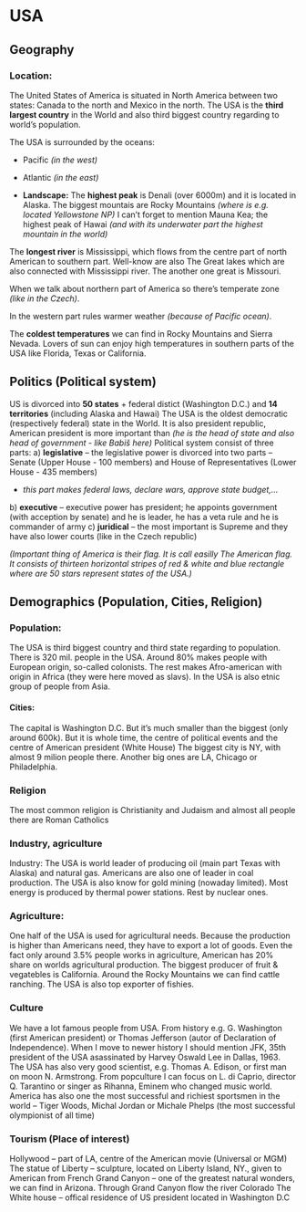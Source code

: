 # USA
## Geography
### Location: 
The United States of America is situated in North America between two states: Canada to the north and Mexico in the north. The USA is the **third largest country** in the World and also third biggest country regarding to world’s population.


The USA is surrounded by the oceans:
-	Pacific _(in the west)_
-	Atlantic _(in the east)_


- **Landscape:**
The **highest peak** is Denali (over 6000m) and it is located in Alaska. The biggest mountais are Rocky Mountains _(where is e.g. located Yellowstone NP)_ I can’t forget to mention Mauna Kea; the highest peak of Hawai _(and with its underwater part the highest mountain in the world)_

The **longest river** is Mississippi, which flows from the centre part of north American to southern part. Well-know are also The Great lakes which are also connected with Mississippi river. The another one great is Missouri.

When we talk about northern part of America so there’s temperate zone _(like in the Czech)_. 

In the western part rules warmer weather _(because of Pacific ocean)_. 

The **coldest temperatures** we can find in Rocky Mountains and Sierra Nevada. 
Lovers of sun can enjoy high temperatures in southern parts of the USA like Florida, Texas or California.





## Politics (Political system)
US is divorced into **50 states** + federal distict (Washington D.C.) and **14 territories** (including Alaska and Hawai) 
The USA is the oldest democratic (respectively federal) state in the World. It is also president republic, American president is more important than _(he is the head of state and also head of government - like Babiš here)_ 
Political system consist of three parts: 
a)	**legislative** – the legislative power is divorced into two parts – Senate (Upper House - 100 members) and House of Representatives (Lower House - 435 members)
- _this part makes federal laws, declare wars, approve state budget,..._

b)	**executive** – executive power has president; he appoints government (with acception by senate) and he is leader, he has a veta rule and he is commander of army
c)	**juridical**  – the most important is Supreme and they have also lower courts (like in the Czech republic)

_(Important thing of America is their flag. It is call easilly The American flag. It consists of thirteen horizontal stripes of red & white and blue rectangle where are 50 stars represent states of the USA.)_

## Demographics (Population, Cities, Religion)
### Population:
The USA is third biggest country and third state regarding to population. There is 320 mil. people in the USA. Around 80% makes people with European origin, so-called colonists.
The rest makes Afro-american with origin in Africa (they were here moved as slavs). In the USA is also etnic group of people from Asia. 

#### Cities:
The capital is Washington D.C. But it’s much smaller than the biggest (only around 600k). But it is whole time, the centre of political events and the centre of American president (White House)
The biggest city is NY, with almost 9 milion people there. Another big ones are LA, Chicago or Philadelphia.

### Religion
The most common religion is Christianity and Judaism and almost all people there are Roman Catholics

### Industry, agriculture
Industry:
The USA is world leader of producing oil (main part Texas with Alaska) and natural gas. Americans are also one of leader in coal production. 
The USA is also know for gold mining (nowaday limited). Most energy is produced by thermal power stations. Rest by nuclear ones.

### Agriculture:
One half of the USA is used for agricultural needs. Because the production is higher than Americans need, they have to export a lot of goods. 
Even the fact only around 3.5% people works in agriculture, American has 20% share on worlds agricultural production.
The biggest producer of fruit & vegatebles is California. Around the Rocky Mountains we can find cattle ranching. 
The USA is also top exporter of fishies.



### Culture
We have a lot famous people from USA. From history e.g. G. Washington (first American president) or Thomas Jefferson (autor of Declaration of Independence). 
When I move to newer history I should mention JFK, 35th president of the USA asassinated by Harvey Oswald Lee in Dallas, 1963.
The USA has also very good scientist, e.g. Thomas A. Edison, or first man on moon N. Armstrong.
From popculture I can focus on L. di Caprio, director Q. Tarantino or singer as Rihanna, Eminem who changed music world.
America has also one the most successful and richiest sportsmen in the world – Tiger Woods, Michal Jordan or Michale Phelps (the most successful olympionist of all time)

### Tourism (Place of interest)
Hollywood – part of LA, centre of the American movie (Universal or MGM)
The statue of Liberty – sculpture, located on Liberty Island, NY., given to American from French
Grand Canyon – one of the greatest natural wonders, we can find in Arizona. Through Grand Canyon flow the river Colorado
The White house – offical residence of US president located in Washington D.C

